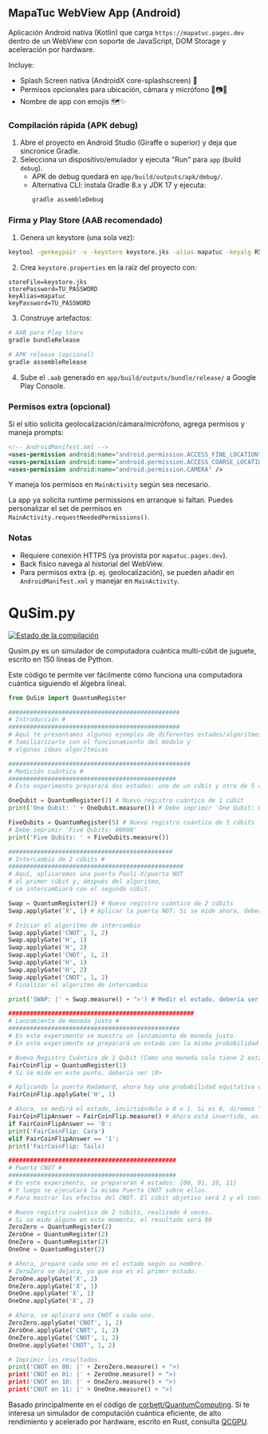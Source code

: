 ## MapaTuc WebView App (Android)

Aplicación Android nativa (Kotlin) que carga `https://mapatuc.pages.dev` dentro de un WebView con soporte de JavaScript, DOM Storage y aceleración por hardware.

Incluye:
- Splash Screen nativa (AndroidX core-splashscreen) 🚀
- Permisos opcionales para ubicación, cámara y micrófono 📍📷🎤
- Nombre de app con emojis 🗺️✨

### Compilación rápida (APK debug)

1. Abre el proyecto en Android Studio (Giraffe o superior) y deja que sincronice Gradle.
2. Selecciona un dispositivo/emulador y ejecuta "Run" para `app` (build `debug`).
   - APK de debug quedará en `app/build/outputs/apk/debug/`.
   - Alternativa CLI: instala Gradle 8.x y JDK 17 y ejecuta:
     ```bash
     gradle assembleDebug
     ```

### Firma y Play Store (AAB recomendado)

1. Genera un keystore (una sola vez):

```bash
keytool -genkeypair -v -keystore keystore.jks -alias mapatuc -keyalg RSA -keysize 2048 -validity 36500
```

2. Crea `keystore.properties` en la raíz del proyecto con:

```properties
storeFile=keystore.jks
storePassword=TU_PASSWORD
keyAlias=mapatuc
keyPassword=TU_PASSWORD
```

3. Construye artefactos:

```bash
# AAB para Play Store
gradle bundleRelease

# APK release (opcional)
gradle assembleRelease
```

4. Sube el `.aab` generado en `app/build/outputs/bundle/release/` a Google Play Console.

### Permisos extra (opcional)

Si el sitio solicita geolocalización/cámara/micrófono, agrega permisos y maneja prompts:

```xml
<!-- AndroidManifest.xml -->
<uses-permission android:name="android.permission.ACCESS_FINE_LOCATION" />
<uses-permission android:name="android.permission.ACCESS_COARSE_LOCATION" />
<uses-permission android:name="android.permission.CAMERA" />
```

Y maneja los permisos en `MainActivity` según sea necesario.

La app ya solicita runtime permissions en arranque si faltan. Puedes personalizar el set de permisos en `MainActivity.requestNeededPermissions()`.

### Notas

- Requiere conexión HTTPS (ya provista por `mapatuc.pages.dev`).
- Back físico navega al historial del WebView.
- Para permisos extra (p. ej. geolocalización), se pueden añadir en `AndroidManifest.xml` y manejar en `MainActivity`.

# QuSim.py

[![Estado de la compilación](https://travis-ci.org/adamisntdead/QuSimPy.svg?branch=master)](https://travis-ci.org/adamisntdead/QuSimPy)

Qusim.py es un simulador de computadora cuántica multi-cúbit de juguete, escrito en 150 líneas de Python.

Este código te permite ver fácilmente cómo funciona una computadora cuántica siguiendo el álgebra lineal.

```python
from QuSim import QuantumRegister

################################################
# Introducción #
################################################
# Aquí te presentamos algunos ejemplos de diferentes estados/algoritmos cuánticos para que puedas
# familiarizarte con el funcionamiento del módulo y
# algunas ideas algorítmicas

###################################################
# Medición cuántica #
###############################################
# Este experimento preparará dos estados: uno de un cúbit y otro de 5 cúbits, y los medirá.

OneQubit = QuantumRegister(1) # Nuevo registro cuántico de 1 cúbit
print('One Qubit: ' + OneQubit.measure()) # Debe imprimir 'One Qubit: 0'

FiveQubits = QuantumRegister(5) # Nuevo registro cuántico de 5 cúbits
# Debe imprimir 'Five Qubits: 00000'
print('Five Qubits: ' + FiveQubits.measure())

##############################################
# Intercambio de 2 cúbits #
#################################################
# Aquí, aplicaremos una puerta Pauli-X/puerta NOT
# al primer cúbit y, después del algoritmo,
# se intercambiará con el segundo cúbit.

Swap = QuantumRegister(2) # Nuevo registro cuántico de 2 cúbits
Swap.applyGate('X', 1) # Aplicar la puerta NOT. Si se mide ahora, debería ser 10

# Iniciar el algoritmo de intercambio
Swap.applyGate('CNOT', 1, 2)
Swap.applyGate('H', 1)
Swap.applyGate('H', 2)
Swap.applyGate('CNOT', 1, 2)
Swap.applyGate('H', 1)
Swap.applyGate('H', 2)
Swap.applyGate('CNOT', 1, 2)
# Finalizar el algoritmo de intercambio

print('SWAP: |' + Swap.measure() + ">') # Medir el estado, debería ser 01

####################################################
# Lanzamiento de moneda justo #
################################################
# En este experimento se muestra un lanzamiento de moneda justo.
# En este experimento se preparará un estado con la misma probabilidad de lanzarse a cada estado posible. Para ello, se utilizará la Puerta de Hadamard.

# Nuevo Registro Cuántico de 1 Qubit (Como una moneda solo tiene 2 estados)
FairCoinFlip = QuantumRegister(1)
# Si se mide en este punto, debería ser |0>

# Aplicando la puerta Hadamard, ahora hay una probabilidad equitativa de medir 0 o 1
FairCoinFlip.applyGate('H', 1)

# Ahora, se medirá el estado, invirtiéndolo a 0 o 1. Si es 0, diremos "Cara", y si es 1, diremos "Cruz".
FairCoinFlipAnswer = FairCoinFlip.measure() # Ahora está invertido, así que podemos probar
if FairCoinFlipAnswer == '0':
print('FairCoinFlip: Cara')
elif FairCoinFlipAnswer == '1':
print('FairCoinFlip: Tails)

###############################################
# Puerta CNOT #
###############################################
# En este experimento, se prepararán 4 estados: {00, 01, 10, 11}
# Y luego se ejecutará la misma Puerta CNOT sobre ellos.
# Para mostrar los efectos del CNOT. El cúbit objetivo será 2 y el control 1.

# Nuevo registro cuántico de 2 cúbits, realizado 4 veces.
# Si se mide alguno en este momento, el resultado será 00
ZeroZero = QuantumRegister(2)
ZeroOne = QuantumRegister(2)
OneZero = QuantumRegister(2)
OneOne = QuantumRegister(2)

# Ahora, prepare cada uno en el estado según su nombre.
# ZeroZero se dejará, ya que ese es el primer estado.
ZeroOne.applyGate('X', 2)
OneZero.applyGate('X', 1)
OneOne.applyGate('X', 1)
OneOne.applyGate('X', 2)

# Ahora, se aplicará una CNOT a cada uno.
ZeroZero.applyGate('CNOT', 1, 2)
ZeroOne.applyGate('CNOT', 1, 2)
OneZero.applyGate('CNOT', 1, 2)
OneOne.applyGate('CNOT', 1, 2)

# Imprimir los resultados.
print('CNOT en 00: |' + ZeroZero.measure() + ">)
print('CNOT en 01: |' + ZeroOne.measure() + ">)
print('CNOT en 10: |' + OneZero.measure() + ">)
print('CNOT en 11: |' + OneOne.measure() + ">)
```

Basado principalmente en el código de [corbett/QuantumComputing](https://github.com/corbett/QuantumComputing). Si te interesa un simulador de computación cuántica eficiente, de alto rendimiento y acelerado por hardware, escrito en Rust, consulta [QCGPU](https://github.com/qcgpu/qcgpu-rust).
